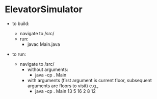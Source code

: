 # ElevatorSimulator

* to build:
	* navigate to /src/
	* run:
		* javac Main.java

* to run:
	* navigate to /src/
		* without arguments:
			* java -cp . Main
		* with arguments (first argument is current floor, subsequent arguments are floors to visit) e.g.,
			* java -cp . Main 13 5 16 2 8 12
